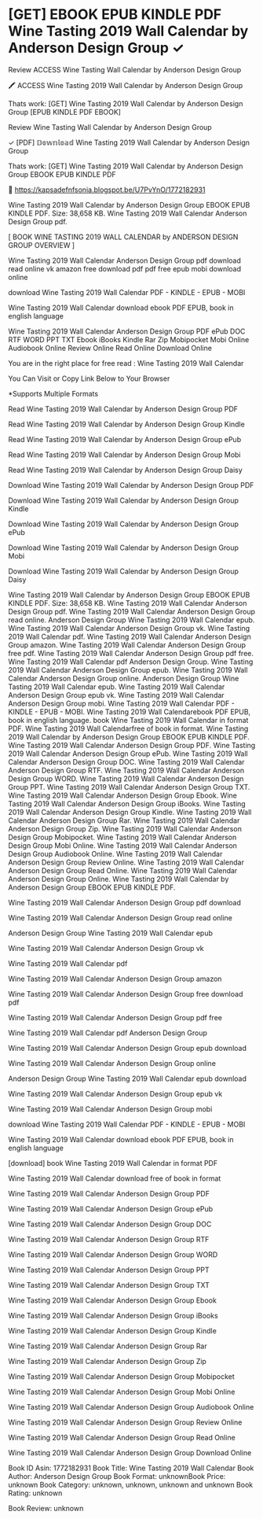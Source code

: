 # [GET] EBOOK EPUB KINDLE PDF Wine Tasting 2019 Wall Calendar by  Anderson Design Group ✓
Review ACCESS Wine Tasting Wall Calendar by Anderson Design Group

🖍️ ACCESS Wine Tasting 2019 Wall Calendar by Anderson Design Group

Thats work: [GET] Wine Tasting 2019 Wall Calendar by Anderson Design Group [EPUB KINDLE PDF EBOOK]


Review Wine Tasting Wall Calendar by Anderson Design Group

✓ [PDF] 𝔻𝕠𝕨𝕟𝕝𝕠𝕒𝕕 Wine Tasting 2019 Wall Calendar by Anderson Design Group

Thats work: [GET] Wine Tasting 2019 Wall Calendar by Anderson Design Group EBOOK EPUB KINDLE PDF



👋 https://kapsadefnfsonia.blogspot.be/U7PvYnO/1772182931



Wine Tasting 2019 Wall Calendar by Anderson Design Group EBOOK EPUB KINDLE PDF. Size: 38,658 KB. Wine Tasting 2019 Wall Calendar Anderson Design Group pdf.

[ BOOK WINE TASTING 2019 WALL CALENDAR by ANDERSON DESIGN GROUP OVERVIEW ]

Wine Tasting 2019 Wall Calendar Anderson Design Group pdf download read online vk amazon free download pdf pdf free epub mobi download online

download Wine Tasting 2019 Wall Calendar PDF - KINDLE - EPUB - MOBI

Wine Tasting 2019 Wall Calendar download ebook PDF EPUB, book in english language

Wine Tasting 2019 Wall Calendar Anderson Design Group PDF ePub DOC RTF WORD PPT TXT Ebook iBooks Kindle Rar Zip Mobipocket Mobi Online Audiobook Online Review Online Read Online Download Online

You are in the right place for free read : Wine Tasting 2019 Wall Calendar

You Can Visit or Copy Link Below to Your Browser

*Supports Multiple Formats

Read Wine Tasting 2019 Wall Calendar by Anderson Design Group PDF

Read Wine Tasting 2019 Wall Calendar by Anderson Design Group Kindle

Read Wine Tasting 2019 Wall Calendar by Anderson Design Group ePub

Read Wine Tasting 2019 Wall Calendar by Anderson Design Group Mobi

Read Wine Tasting 2019 Wall Calendar by Anderson Design Group Daisy

Download Wine Tasting 2019 Wall Calendar by Anderson Design Group PDF

Download Wine Tasting 2019 Wall Calendar by Anderson Design Group Kindle

Download Wine Tasting 2019 Wall Calendar by Anderson Design Group ePub

Download Wine Tasting 2019 Wall Calendar by Anderson Design Group Mobi

Download Wine Tasting 2019 Wall Calendar by Anderson Design Group Daisy

Wine Tasting 2019 Wall Calendar by Anderson Design Group EBOOK EPUB KINDLE PDF. Size: 38,658 KB. Wine Tasting 2019 Wall Calendar Anderson Design Group pdf. Wine Tasting 2019 Wall Calendar Anderson Design Group read online. Anderson Design Group Wine Tasting 2019 Wall Calendar epub. Wine Tasting 2019 Wall Calendar Anderson Design Group vk. Wine Tasting 2019 Wall Calendar pdf. Wine Tasting 2019 Wall Calendar Anderson Design Group amazon. Wine Tasting 2019 Wall Calendar Anderson Design Group free pdf. Wine Tasting 2019 Wall Calendar Anderson Design Group pdf free. Wine Tasting 2019 Wall Calendar pdf Anderson Design Group. Wine Tasting 2019 Wall Calendar Anderson Design Group epub. Wine Tasting 2019 Wall Calendar Anderson Design Group online. Anderson Design Group Wine Tasting 2019 Wall Calendar epub. Wine Tasting 2019 Wall Calendar Anderson Design Group epub vk. Wine Tasting 2019 Wall Calendar Anderson Design Group mobi. Wine Tasting 2019 Wall Calendar PDF - KINDLE - EPUB - MOBI. Wine Tasting 2019 Wall Calendarebook PDF EPUB, book in english language. book Wine Tasting 2019 Wall Calendar in format PDF. Wine Tasting 2019 Wall Calendarfree of book in format. Wine Tasting 2019 Wall Calendar by Anderson Design Group EBOOK EPUB KINDLE PDF. Wine Tasting 2019 Wall Calendar Anderson Design Group PDF. Wine Tasting 2019 Wall Calendar Anderson Design Group ePub. Wine Tasting 2019 Wall Calendar Anderson Design Group DOC. Wine Tasting 2019 Wall Calendar Anderson Design Group RTF. Wine Tasting 2019 Wall Calendar Anderson Design Group WORD. Wine Tasting 2019 Wall Calendar Anderson Design Group PPT. Wine Tasting 2019 Wall Calendar Anderson Design Group TXT. Wine Tasting 2019 Wall Calendar Anderson Design Group Ebook. Wine Tasting 2019 Wall Calendar Anderson Design Group iBooks. Wine Tasting 2019 Wall Calendar Anderson Design Group Kindle. Wine Tasting 2019 Wall Calendar Anderson Design Group Rar. Wine Tasting 2019 Wall Calendar Anderson Design Group Zip. Wine Tasting 2019 Wall Calendar Anderson Design Group Mobipocket. Wine Tasting 2019 Wall Calendar Anderson Design Group Mobi Online. Wine Tasting 2019 Wall Calendar Anderson Design Group Audiobook Online. Wine Tasting 2019 Wall Calendar Anderson Design Group Review Online. Wine Tasting 2019 Wall Calendar Anderson Design Group Read Online. Wine Tasting 2019 Wall Calendar Anderson Design Group Online. Wine Tasting 2019 Wall Calendar by Anderson Design Group EBOOK EPUB KINDLE PDF.

Wine Tasting 2019 Wall Calendar Anderson Design Group pdf download

Wine Tasting 2019 Wall Calendar Anderson Design Group read online

Anderson Design Group Wine Tasting 2019 Wall Calendar epub

Wine Tasting 2019 Wall Calendar Anderson Design Group vk

Wine Tasting 2019 Wall Calendar pdf

Wine Tasting 2019 Wall Calendar Anderson Design Group amazon

Wine Tasting 2019 Wall Calendar Anderson Design Group free download pdf

Wine Tasting 2019 Wall Calendar Anderson Design Group pdf free

Wine Tasting 2019 Wall Calendar pdf Anderson Design Group

Wine Tasting 2019 Wall Calendar Anderson Design Group epub download

Wine Tasting 2019 Wall Calendar Anderson Design Group online

Anderson Design Group Wine Tasting 2019 Wall Calendar epub download

Wine Tasting 2019 Wall Calendar Anderson Design Group epub vk

Wine Tasting 2019 Wall Calendar Anderson Design Group mobi

download Wine Tasting 2019 Wall Calendar PDF - KINDLE - EPUB - MOBI

Wine Tasting 2019 Wall Calendar download ebook PDF EPUB, book in english language

[download] book Wine Tasting 2019 Wall Calendar in format PDF

Wine Tasting 2019 Wall Calendar download free of book in format

Wine Tasting 2019 Wall Calendar Anderson Design Group PDF

Wine Tasting 2019 Wall Calendar Anderson Design Group ePub

Wine Tasting 2019 Wall Calendar Anderson Design Group DOC

Wine Tasting 2019 Wall Calendar Anderson Design Group RTF

Wine Tasting 2019 Wall Calendar Anderson Design Group WORD

Wine Tasting 2019 Wall Calendar Anderson Design Group PPT

Wine Tasting 2019 Wall Calendar Anderson Design Group TXT

Wine Tasting 2019 Wall Calendar Anderson Design Group Ebook

Wine Tasting 2019 Wall Calendar Anderson Design Group iBooks

Wine Tasting 2019 Wall Calendar Anderson Design Group Kindle

Wine Tasting 2019 Wall Calendar Anderson Design Group Rar

Wine Tasting 2019 Wall Calendar Anderson Design Group Zip

Wine Tasting 2019 Wall Calendar Anderson Design Group Mobipocket

Wine Tasting 2019 Wall Calendar Anderson Design Group Mobi Online

Wine Tasting 2019 Wall Calendar Anderson Design Group Audiobook Online

Wine Tasting 2019 Wall Calendar Anderson Design Group Review Online

Wine Tasting 2019 Wall Calendar Anderson Design Group Read Online

Wine Tasting 2019 Wall Calendar Anderson Design Group Download Online

Book ID Asin: 1772182931
Book Title: Wine Tasting 2019 Wall Calendar
Book Author: Anderson Design Group
Book Format: unknownBook Price: unknown
Book Category: unknown, unknown, unknown and unknown
Book Rating: unknown

Book Review: unknown
